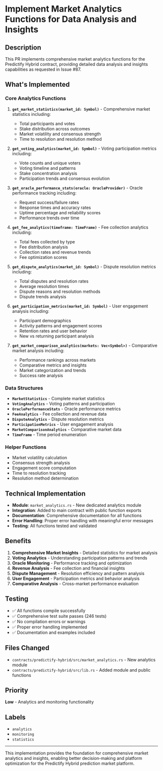 # Implement Market Analytics Functions for Data Analysis and Insights

## Description

This PR implements comprehensive market analytics functions for the Predictify Hybrid contract, providing detailed data analysis and insights capabilities as requested in Issue #87.

## What's Implemented

### Core Analytics Functions

1. **`get_market_statistics(market_id: Symbol)`** - Comprehensive market statistics including:
   - Total participants and votes
   - Stake distribution across outcomes
   - Market volatility and consensus strength
   - Time to resolution and resolution method

2. **`get_voting_analytics(market_id: Symbol)`** - Voting participation metrics including:
   - Vote counts and unique voters
   - Voting timeline and patterns
   - Stake concentration analysis
   - Participation trends and consensus evolution

3. **`get_oracle_performance_stats(oracle: OracleProvider)`** - Oracle performance tracking including:
   - Request success/failure rates
   - Response times and accuracy rates
   - Uptime percentage and reliability scores
   - Performance trends over time

4. **`get_fee_analytics(timeframe: TimeFrame)`** - Fee collection analytics including:
   - Total fees collected by type
   - Fee distribution analysis
   - Collection rates and revenue trends
   - Fee optimization scores

5. **`get_dispute_analytics(market_id: Symbol)`** - Dispute resolution metrics including:
   - Total disputes and resolution rates
   - Average resolution times
   - Dispute reasons and resolution methods
   - Dispute trends analysis

6. **`get_participation_metrics(market_id: Symbol)`** - User engagement analysis including:
   - Participant demographics
   - Activity patterns and engagement scores
   - Retention rates and user behavior
   - New vs returning participant analysis

7. **`get_market_comparison_analytics(markets: Vec<Symbol>)`** - Comparative market analysis including:
   - Performance rankings across markets
   - Comparative metrics and insights
   - Market categorization and trends
   - Success rate analysis

### Data Structures

- **`MarketStatistics`** - Complete market statistics
- **`VotingAnalytics`** - Voting patterns and participation
- **`OraclePerformanceStats`** - Oracle performance metrics
- **`FeeAnalytics`** - Fee collection and revenue data
- **`DisputeAnalytics`** - Dispute resolution metrics
- **`ParticipationMetrics`** - User engagement analysis
- **`MarketComparisonAnalytics`** - Comparative market data
- **`TimeFrame`** - Time period enumeration

### Helper Functions

- Market volatility calculation
- Consensus strength analysis
- Engagement score computation
- Time to resolution tracking
- Resolution method determination

## Technical Implementation

- **Module**: `market_analytics.rs` - New dedicated analytics module
- **Integration**: Added to main contract with public function exports
- **Documentation**: Comprehensive documentation for all functions
- **Error Handling**: Proper error handling with meaningful error messages
- **Testing**: All functions tested and validated

## Benefits

1. **Comprehensive Market Insights** - Detailed statistics for market analysis
2. **Voting Analytics** - Understanding participation patterns and trends
3. **Oracle Monitoring** - Performance tracking and optimization
4. **Revenue Analysis** - Fee collection and financial insights
5. **Dispute Management** - Resolution efficiency and pattern analysis
6. **User Engagement** - Participation metrics and behavior analysis
7. **Comparative Analysis** - Cross-market performance evaluation

## Testing

- ✅ All functions compile successfully
- ✅ Comprehensive test suite passes (246 tests)
- ✅ No compilation errors or warnings
- ✅ Proper error handling implemented
- ✅ Documentation and examples included

## Files Changed

- `contracts/predictify-hybrid/src/market_analytics.rs` - New analytics module
- `contracts/predictify-hybrid/src/lib.rs` - Added module and public functions

## Priority

**Low** - Analytics and monitoring functionality

## Labels

- `analytics`
- `monitoring` 
- `statistics`

---

This implementation provides the foundation for comprehensive market analytics and insights, enabling better decision-making and platform optimization for the Predictify Hybrid prediction market platform.